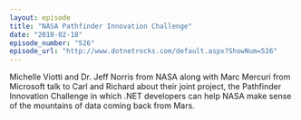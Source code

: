 ```yaml
---
layout: episode
title: "NASA Pathfinder Innovation Challenge"
date: "2010-02-18"
episode_number: "526"
episode_url: "http://www.dotnetrocks.com/default.aspx?ShowNum=526"
---
```


Michelle Viotti and Dr. Jeff Norris from NASA along with Marc Mercuri from Microsoft talk to Carl and Richard about their joint project, the Pathfinder Innovation Challenge in which .NET developers can help NASA make sense of the mountains of data coming back from Mars.
